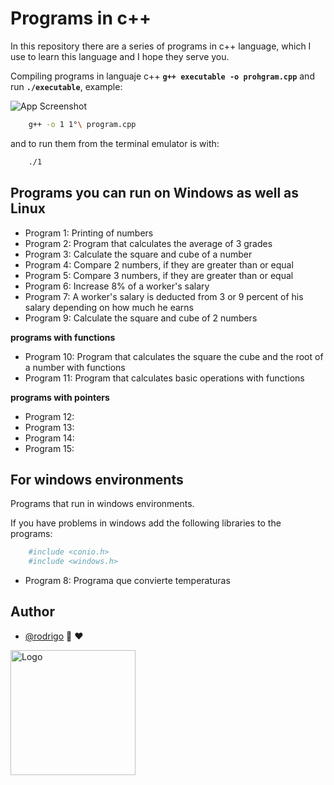 # Programs in c++

In this repository there are a series of programs in c++ language, which I use to learn this language and I hope they serve you.

Compiling programs in languaje c++ **`g++ executable -o prohgram.cpp`** and run **`./executable`**, example:

![App Screenshot](https://github.com/shapzo/Programs-in-c/blob/main/Screenshot/Program_c++.png?raw=true)

```bash
    g++ -o 1 1°\ program.cpp
```
and to run them from the terminal emulator is with:
```bash
    ./1
```


## Programs you can run on Windows as well as Linux

- Program 1: Printing of numbers
- Program 2: Program that calculates the average of 3 grades
- Program 3: Calculate the square and cube of a number
- Program 4: Compare 2 numbers, if they are greater than or equal
- Program 5: Compare 3 numbers, if they are greater than or equal
- Program 6: Increase 8% of a worker's salary
- Program 7: A worker's salary is deducted from 3 or 9 percent of his salary depending on how much he earns
- Program 9: Calculate the square and cube of 2 numbers

**programs with functions**

- Program 10: Program that calculates the square the cube and the root of a number with functions
- Program 11: Program that calculates basic operations with functions

**programs with pointers**

- Program 12:
- Program 13:
- Program 14:
- Program 15:

## For windows environments

Programs that run in windows environments.

If you have problems in windows add the following libraries to the programs:
```bash
    #include <conio.h>
    #include <windows.h>
```

- Program 8: Programa que convierte temperaturas 

## Author

- [@rodrigo](https://github.com/shapzo) 🐾 ♥

<img src="https://avatars.githubusercontent.com/u/85635398?v=4" height="200" alt="Logo">